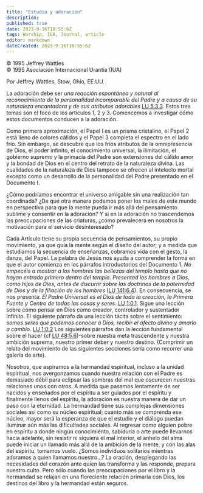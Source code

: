 ```yaml
---
title: "Estudio y adoración"
description: 
published: true
date: 2023-9-16T10:55:6Z
tags: Worship, IUA, Journal, article
editor: markdown
dateCreated: 2023-9-16T10:55:6Z
---
```


<p class="v-card tema v-sheet--gris claro aclarar-3 px-2">© 1995 Jeffrey Wattles<br>© 1995 Asociación Internacional Urantia (IUA)</p>

Por Jeffrey Wattles,
Stow, Ohio, EE.UU.

La adoración debe ser _una  reacción espontánea y natural al reconocimiento de la personalidad incomparable del Padre y a causa de su naturaleza encantadora y de sus atributos adorables_ [LU 5:3.3](/es/The_Urantia_Book/5#p3_3). Estos tres temas son el foco de los artículos 1, 2 y 3. Comencemos a investigar cómo estos documentos conducen a la adoración.

Como primera aproximación, el Papel I es un prisma cristalino, el Papel 2 está lleno de colores cálidos y el Papel 3 completa el espectro en el lado frío. Sin embargo, se descubre que los fríos atributos de la omnipresencia de Dios, el poder infinito, el conocimiento universal, la ilimitación, el gobierno supremo y la primacía del Padre son extensiones del cálido amor y la bondad de Dios en el centro del retrato de la naturaleza divina. Las cualidades de la naturaleza de Dios tampoco se ofrecen al intelecto mortal excepto como un desarrollo de la personalidad del Padre presentado en el Documento I.

¿Cómo podríamos encontrar el universo amigable sin una realización tan coordinada? ¿De qué otra manera podemos poner los males de este mundo en perspectiva para que la mente pueda ir más allá del pensamiento sublime y consentir en la adoración? Y si en la adoración no trascendemos las preocupaciones de las criaturas, ¿cómo prevalecerá en nosotros la motivación para el servicio desinteresado?

Cada Artículo tiene su propia secuencia de pensamientos, su propio movimiento, ya que guía la mente según el diseño del autor; y a medida que estudiamos la secuencia de enseñanzas, cobramos vida con el gesto, la danza, del Papel. La palabra de Jesús nos ayuda a comprender la forma en que el autor comienza en los párrafos introductorios del Documento 1. _No empecéis a mostrar a los hombres las bellezas del templo hasta que no hayan entrado primero dentro del templo. Presentad los hombres a Dios, como hijos de Dios, antes de discurrir sobre las doctrinas de la paternidad de Dios y de la filiación de los hombres_ ([LU 141:6.4](/es/The_Urantia_Book/141#p6_4)). En consecuencia, se nos presenta: _El Padre Universal es el Dios de toda la creación, la Primera Fuente y Centro de todas las cosas y seres_. [LU 1:0.1](/es/The_Urantia_Book/1#p0_1). Sigue una lección sobre cómo pensar en Dios como creador, controlador y sustentador infinito. El siguiente párrafo da una lección tácita sobre el sentimiento: _somos seres que podemos conocer a Dios, recibir el afecto divino y amarlo a cambio_. [LU 1:0.2](/es/The_Urantia_Book/1#p0_2) Los siguientes párrafos dan la lección fundamental sobre el hacer (cf [LU 48:5.6](/es/The_Urantia_Book/48#p5_6))-sobre nuestra meta trascendente y nuestra ambición suprema, nuestro primer deber y nuestro destino. (Comprimir un relato del movimiento de las siguientes secciones sería como recorrer una galería de arte).

Nosotros, que aspiramos a la hermandad espiritual, incluso a la unidad espiritual, nos avergonzamos cuando nuestra relación con el Padre es demasiado débil para eclipsar las sombras del mal que oscurecen nuestras relaciones unos con otros. A medida que pasamos lentamente de ser nacidos y enseñados por el espíritu a ser guiados por el espíritu y finalmente llenos del espíritu, la adoración es nuestra manera de dar un paso con la eternidad. La hermandad tiene sus complejas dimensiones sociales así como su núcleo espiritual; cuanto más se comprenda ese núcleo, mayor será la esperanza de que el estudio y el diálogo puedan iluminar aún más las dificultades sociales. Al regresar como alguien pobre en espíritu a donde ningún conocimiento, sabiduría o arte puede llevarnos hacia adelante, sin resistir ni siquiera el mal interior, el anhelo del alma puede iniciar un llamado más allá de la ambición de la mente, y con las alas del espíritu, tomamos vuelo. ¿Somos individuos solitarios mientras adoramos a quien llamamos nuestro...? La oración, desplegando las necesidades del corazón ante quien las transforma y las responde, prepara nuestro culto. Pero sólo cuando las preocupaciones por el libro y la hermandad se relajan en una floreciente relación primaria con Dios, los destinos del libro y la hermandad están seguros.
